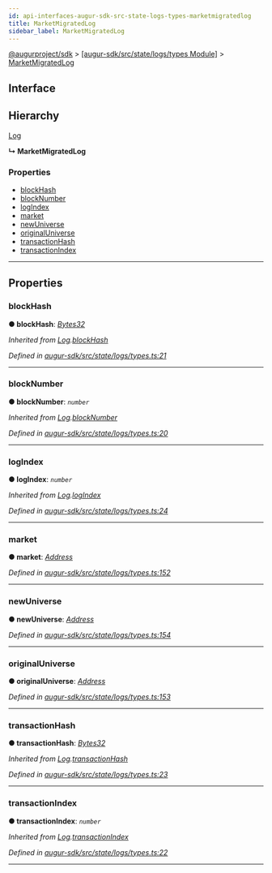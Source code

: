 ```yaml
---
id: api-interfaces-augur-sdk-src-state-logs-types-marketmigratedlog
title: MarketMigratedLog
sidebar_label: MarketMigratedLog
---
```


[@augurproject/sdk](api-readme.md) > [[augur-sdk/src/state/logs/types Module]](api-modules-augur-sdk-src-state-logs-types-module.md) > [MarketMigratedLog](api-interfaces-augur-sdk-src-state-logs-types-marketmigratedlog.md)

## Interface

## Hierarchy

 [Log](api-interfaces-augur-sdk-src-state-logs-types-log.md)

**↳ MarketMigratedLog**

### Properties

* [blockHash](api-interfaces-augur-sdk-src-state-logs-types-marketmigratedlog.md#blockhash)
* [blockNumber](api-interfaces-augur-sdk-src-state-logs-types-marketmigratedlog.md#blocknumber)
* [logIndex](api-interfaces-augur-sdk-src-state-logs-types-marketmigratedlog.md#logindex)
* [market](api-interfaces-augur-sdk-src-state-logs-types-marketmigratedlog.md#market)
* [newUniverse](api-interfaces-augur-sdk-src-state-logs-types-marketmigratedlog.md#newuniverse)
* [originalUniverse](api-interfaces-augur-sdk-src-state-logs-types-marketmigratedlog.md#originaluniverse)
* [transactionHash](api-interfaces-augur-sdk-src-state-logs-types-marketmigratedlog.md#transactionhash)
* [transactionIndex](api-interfaces-augur-sdk-src-state-logs-types-marketmigratedlog.md#transactionindex)

---

## Properties

<a id="blockhash"></a>

###  blockHash

**● blockHash**: *[Bytes32](api-modules-augur-sdk-src-state-logs-types-module.md#bytes32)*

*Inherited from [Log](api-interfaces-augur-sdk-src-state-logs-types-log.md).[blockHash](api-interfaces-augur-sdk-src-state-logs-types-log.md#blockhash)*

*Defined in [augur-sdk/src/state/logs/types.ts:21](https://github.com/AugurProject/augur/blob/304ca83772/packages/augur-sdk/src/state/logs/types.ts#L21)*

___
<a id="blocknumber"></a>

###  blockNumber

**● blockNumber**: *`number`*

*Inherited from [Log](api-interfaces-augur-sdk-src-state-logs-types-log.md).[blockNumber](api-interfaces-augur-sdk-src-state-logs-types-log.md#blocknumber)*

*Defined in [augur-sdk/src/state/logs/types.ts:20](https://github.com/AugurProject/augur/blob/304ca83772/packages/augur-sdk/src/state/logs/types.ts#L20)*

___
<a id="logindex"></a>

###  logIndex

**● logIndex**: *`number`*

*Inherited from [Log](api-interfaces-augur-sdk-src-state-logs-types-log.md).[logIndex](api-interfaces-augur-sdk-src-state-logs-types-log.md#logindex)*

*Defined in [augur-sdk/src/state/logs/types.ts:24](https://github.com/AugurProject/augur/blob/304ca83772/packages/augur-sdk/src/state/logs/types.ts#L24)*

___
<a id="market"></a>

###  market

**● market**: *[Address](api-modules-augur-sdk-src-state-logs-types-module.md#address)*

*Defined in [augur-sdk/src/state/logs/types.ts:152](https://github.com/AugurProject/augur/blob/304ca83772/packages/augur-sdk/src/state/logs/types.ts#L152)*

___
<a id="newuniverse"></a>

###  newUniverse

**● newUniverse**: *[Address](api-modules-augur-sdk-src-state-logs-types-module.md#address)*

*Defined in [augur-sdk/src/state/logs/types.ts:154](https://github.com/AugurProject/augur/blob/304ca83772/packages/augur-sdk/src/state/logs/types.ts#L154)*

___
<a id="originaluniverse"></a>

###  originalUniverse

**● originalUniverse**: *[Address](api-modules-augur-sdk-src-state-logs-types-module.md#address)*

*Defined in [augur-sdk/src/state/logs/types.ts:153](https://github.com/AugurProject/augur/blob/304ca83772/packages/augur-sdk/src/state/logs/types.ts#L153)*

___
<a id="transactionhash"></a>

###  transactionHash

**● transactionHash**: *[Bytes32](api-modules-augur-sdk-src-state-logs-types-module.md#bytes32)*

*Inherited from [Log](api-interfaces-augur-sdk-src-state-logs-types-log.md).[transactionHash](api-interfaces-augur-sdk-src-state-logs-types-log.md#transactionhash)*

*Defined in [augur-sdk/src/state/logs/types.ts:23](https://github.com/AugurProject/augur/blob/304ca83772/packages/augur-sdk/src/state/logs/types.ts#L23)*

___
<a id="transactionindex"></a>

###  transactionIndex

**● transactionIndex**: *`number`*

*Inherited from [Log](api-interfaces-augur-sdk-src-state-logs-types-log.md).[transactionIndex](api-interfaces-augur-sdk-src-state-logs-types-log.md#transactionindex)*

*Defined in [augur-sdk/src/state/logs/types.ts:22](https://github.com/AugurProject/augur/blob/304ca83772/packages/augur-sdk/src/state/logs/types.ts#L22)*

___

